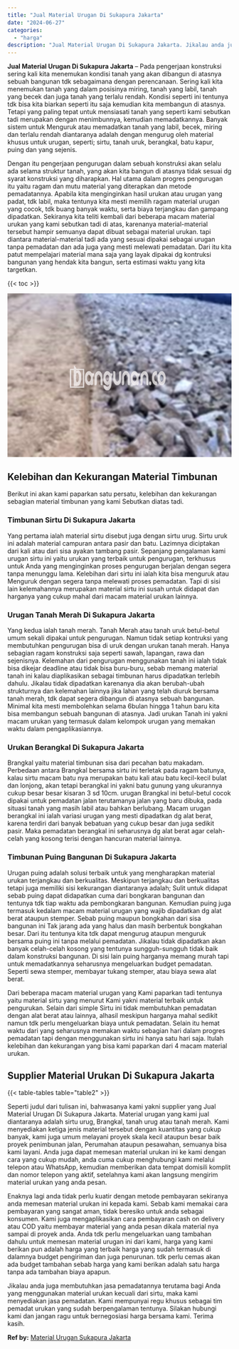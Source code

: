 ```yaml
---
title: "Jual Material Urugan Di Sukapura Jakarta"
date: "2024-06-27"
categories: 
  - "harga"
description: "Jual Material Urugan Di Sukapura Jakarta. Jikalau anda juga membutuhkan jasa pemadatannya terutama bagi Anda yang menggunakan material urukan kecuali dari si..."
---
```


**Jual Material Urugan Di Sukapura Jakarta** – Pada pengerjaan konstruksi sering kali kita menemukan kondisi tanah yang akan dibangun di atasnya sebuah bangunan tdk sebagaimana dengan perencanaan. Sering kali kita menemukan tanah yang dalam posisinya miring, tanah yang labil, tanah yang becek dan juga tanah yang terlalu rendah. Kondisi seperti ini tentunya tdk bisa kita biarkan seperti itu saja kemudian kita membangun di atasnya. Tetapi yang paling tepat untuk mensiasati tanah yang seperti kami sebutkan tadi merupakan dengan menimbunnya, kemudian memadatkannya. Banyak sistem untuk Menguruk atau memadatkan tanah yang labil, becek, miring dan terlalu rendah diantaranya adalah dengan mengurug oleh material khusus untuk urugan, seperti; sirtu, tanah uruk, berangkal, batu kapur, puing dan yang sejenis.

Dengan itu pengerjaan pengurugan dalam sebuah konstruksi akan selalu ada selama struktur tanah, yang akan kita bangun di atasnya tidak sesuai dg syarat konstruksi yang diharapkan. Hal utama dalam progres pengurugan itu yaitu ragam dan mutu material yang diterapkan dan metode pemadatannya. Apabila kita menginginkan hasil urukan atau urugan yang padat, tdk labil, maka tentunya kita mesti memilih ragam material urugan yang cocok, tdk buang banyak waktu, serta biaya terjangkau dan gampang dipadatkan. Sekiranya kita teliti kembali dari beberapa macam material urukan yang kami sebutkan tadi di atas, karenanya material-material tersebut hampir semuanya dapat dibuat sebagai material urukan. tapi diantara material-material tadi ada yang sesuai dipakai sebagai urugan tanpa pemadatan dan ada juga yang mesti melewati pemadatan. Dari itu kita patut mempelajari material mana saja yang layak dipakai dg kontruksi bangunan yang hendak kita bangun, serta estimasi waktu yang kita targetkan.

{{< toc >}}

![Jual Material Urugan Di Sukapura Jakarta](/images/jual-urugan-02.png)

## Kelebihan dan Kekurangan Material Timbunan

Berikut ini akan kami paparkan satu persatu, kelebihan dan kekurangan sebagian material timbunan yang kami Sebutkan diatas tadi.

### Timbunan Sirtu Di Sukapura Jakarta

Yang pertama ialah material sirtu disebut juga dengan sirtu urug. Sirtu uruk ini adalah material campuran antara pasir dan batu. Lazimnya diciptakan dari kali atau dari sisa ayakan tambang pasir. Sepanjang pengalaman kami urugan sirtu ini yaitu urukan yang terbaik untuk pengurugan, terkhusus untuk Anda yang menginginkan proses pengurugan berjalan dengan segera tanpa menunggu lama. Kelebihan dari sirtu ini ialah kita bisa menguruk atau Menguruk dengan segera tanpa melewati proses pemadatan. Tapi di sisi lain kelemahannya merupakan material sirtu ini susah untuk didapat dan harganya yang cukup mahal dari macam material urukan lainnya.

### Urugan Tanah Merah Di Sukapura Jakarta

Yang kedua ialah tanah merah. Tanah Merah atau tanah uruk betul-betul umum sekali dipakai untuk pengurugan. Namun tidak setiap kontruksi yang membutuhkan pengurugan bisa di uruk dengan urukan tanah merah. Hanya sebagian ragam konstruksi saja seperti sawah, lapangan, rawa dan sejenisnya. Kelemahan dari pengurugan menggunakan tanah ini ialah tidak bisa dikejar deadline atau tidak bisa buru-buru, sebab memang material tanah ini kalau diaplikasikan sebagai timbunan harus dipadatkan terlebih dahulu. Jikalau tidak dipadatkan karenanya dia akan berubah-ubah strukturnya dan kelemahan lainnya jika lahan yang telah diuruk bersama tanah merah, tdk dapat segera dibangun di atasnya sebuah bangunan. Minimal kita mesti membolehkan selama 6bulan hingga 1 tahun baru kita bisa membangun sebuah bangunan di atasnya. Jadi urukan Tanah ini yakni macam urukan yang termasuk dalam kelompok urugan yang memakan waktu dalam pengaplikasiannya.

### Urukan Berangkal Di Sukapura Jakarta

Brangkal yaitu material timbunan sisa dari pecahan batu makadam. Perbedaan antara Brangkal bersama sirtu ini terletak pada ragam batunya, kalau sirtu macam batu nya merupakan batu kali atau batu kecil-kecil bulat dan lonjong, akan tetapi berangkal ini yakni batu gunung yang ukurannya cukup besar besar kisaran 3 sd 10cm. urugan Brangkal ini betul-betul cocok dipakai untuk pemadatan jalan terutamanya jalan yang baru dibuka, pada situasi tanah yang masih labil atau bahkan berlubang. Macam urugan berangkal ini ialah variasi urugan yang mesti dipadatkan dg alat berat, karena terdiri dari banyak bebatuan yang cukup besar dan juga sedikit pasir. Maka pemadatan berangkal ini seharusnya dg alat berat agar celah-celah yang kosong terisi dengan hancuran material lainnya.

### Timbunan Puing Bangunan Di Sukapura Jakarta

Urugan puing adalah solusi terbaik untuk yang mengharapkan material urukan terjangkau dan berkualitas. Meskipun terjangkau dan berkualitas tetapi juga memiliki sisi kekurangan diantaranya adalah; Sulit untuk didapat sebab puing dapat didapatkan cuma dari bongkaran bangunan dan tentunya tdk tiap waktu ada pembongkaran bangunan. Kemudian puing juga termasuk kedalam macam material urugan yang wajib dipadatkan dg alat berat ataupun stemper. Sebab puing maupun bongkahan dari sisa bangunan ini Tak jarang ada yang halus dan masih berbentuk bongkahan besar. Dari itu tentunya kita tdk dapat mengurug ataupun menguruk bersama puing ini tanpa melalui pemadatan. Jikalau tidak dipadatkan akan banyak celah-celah kosong yang tentunya sungguh-sungguh tidak baik dalam konstruksi bangunan. Di sisi lain puing harganya memang murah tapi untuk memadatkannya seharusnya mengeluarkan budget pemadatan. Seperti sewa stemper, membayar tukang stemper, atau biaya sewa alat berat.

Dari beberapa macam material urugan yang Kami paparkan tadi tentunya yaitu material sirtu yang menurut Kami yakni material terbaik untuk pengurukan. Selain dari simple Sirtu ini tidak membutuhkan pemadatan dengan alat berat atau lainnya, alhasil meskipun harganya mahal sedikit namun tdk perlu mengeluarkan biaya untuk pemadatan. Selain itu hemat waktu dari yang seharusnya memakan waktu sebagian hari dalam progres pemadatan tapi dengan menggunakan sirtu ini hanya satu hari saja. Itulah kelebihan dan kekurangan yang bisa kami paparkan dari 4 macam material urukan.

## Supplier Material Urukan Di Sukapura Jakarta

{{< table-tables table="table2" >}}

Seperti judul dari tulisan ini, bahwasanya kami yakni supplier yang Jual Material Urugan Di Sukapura Jakarta. Material urugan yang kami jual diantaranya adalah sirtu urug, Brangkal, tanah urug atau tanah merah. Kami menyediakan ketiga jenis material tersebut dengan kuantitas yang cukup banyak, kami juga umum melayani proyek skala kecil ataupun besar baik proyek penimbunan jalan, Perumahan ataupun pesawahan, semuanya bisa kami layani. Anda juga dapat memesan material urukan ini ke kami dengan cara yang cukup mudah, anda cuma cukup menghubungi kami melalui telepon atau WhatsApp, kemudian memberikan data tempat domisili komplit dan nomor telepon yang aktif, setelahnya kami akan langsung mengirim material urukan yang anda pesan.

Enaknya lagi anda tidak perlu kuatir dengan metode pembayaran sekiranya anda memesan material urukan ini kepada kami. Sebab kami memakai cara pembayaran yang sangat aman, tidak beresiko untuk anda sebagai konsumen. Kami juga mengaplikasikan cara pembayaran cash on delivery atau COD yaitu membayar material yang anda pesan dikala material nya sampai di proyek anda. Anda tdk perlu mengeluarkan uang tambahan dahulu untuk memesan material urugan ini dari kami, harga yang kami berikan pun adalah harga yang terbaik harga yang sudah termasuk di dalamnya budget pengiriman dan juga penurunan. tdk perlu cemas akan ada budget tambahan sebab harga yang kami berikan adalah satu harga tanpa ada tambahan biaya apapun.

Jikalau anda juga membutuhkan jasa pemadatannya terutama bagi Anda yang menggunakan material urukan kecuali dari sirtu, maka kami menyediakan jasa pemadatan. Kami mempunyai regu khusus sebagai tim pemadat urukan yang sudah berpengalaman tentunya. Silakan hubungi kami dan jangan ragu untuk bernegosiasi harga bersama kami. Terima kasih.

**Ref by:** [Material Urugan Sukapura Jakarta](https://id.wikipedia.org/wiki/Material)
